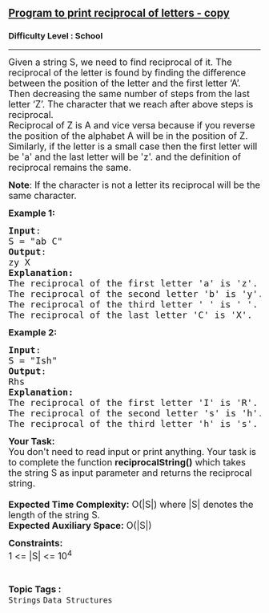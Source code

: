 <h2><a href="https://practice.geeksforgeeks.org/problems/program-to-print-reciprocal-of-letters36233623/1?page=1&difficulty[]=-2&category[]=Strings&sortBy=difficulty">Program to print reciprocal of letters - copy</a></h2><h3>Difficulty Level : School</h3><hr><div class="problems_problem_content__Xm_eO"><p><span style="font-size:18px">Given a string S, we need to find reciprocal of it. The reciprocal of the letter is found by finding the difference between the position of the letter and the first letter ‘A’. Then decreasing the same number of steps from the last letter ‘Z’. The character that we reach after above steps is reciprocal.<br>
Reciprocal of Z is A and vice versa because if you reverse the position of the alphabet A will be in the position of Z.<br>
Similarly, if the letter is a small case then the first letter will be 'a'&nbsp;and the last letter will be 'z'. and the definition of reciprocal remains the same.</span></p>

<p><span style="font-size:18px"><strong>Note</strong>: If the character is not a letter its reciprocal will be the same character.</span></p>

<p><span style="font-size:18px"><strong>Example 1:</strong></span></p>

<pre><span style="font-size:18px"><strong>Input</strong>:
S = "ab C"
<strong>Output</strong>:
zy X
<strong>Explanation:</strong>
The reciprocal of the first letter 'a' is 'z'.
The reciprocal of the second letter 'b' is 'y'.
The reciprocal of the third letter ' ' is ' '.
The reciprocal of the last letter 'C' is 'X'.</span>
</pre>

<p><span style="font-size:18px"><strong>Example 2:</strong></span></p>

<pre><span style="font-size:18px"><strong>Input</strong>:
S = "Ish"
<strong>Output</strong>:
Rhs
<strong>Explanation:
</strong>The reciprocal of the first letter 'I' is 'R'.
The reciprocal of the second letter 's' is 'h'.
The reciprocal of the third letter 'h' is 's'.</span>
</pre>

<p><span style="font-size:18px"><strong>Your Task:&nbsp;&nbsp;</strong><br>
You don't need to read input or print anything. Your task is to complete the function&nbsp;<strong>reciprocalString()</strong>&nbsp;which takes the string S as input parameter&nbsp;and returns the reciprocal string.<br>
<br>
<strong>Expected Time Complexity:</strong>&nbsp;O(|S|) where |S|&nbsp;denotes&nbsp;the length&nbsp;of the&nbsp;string S.<br>
<strong>Expected Auxiliary Space:</strong>&nbsp;O(|S|)</span></p>

<p><span style="font-size:18px"><strong>Constraints:</strong><br>
1&nbsp;&lt;= |S| &lt;= 10<sup>4</sup></span></p>
</div><br><p><span style=font-size:18px><strong>Topic Tags : </strong><br><code>Strings</code>&nbsp;<code>Data Structures</code>&nbsp;